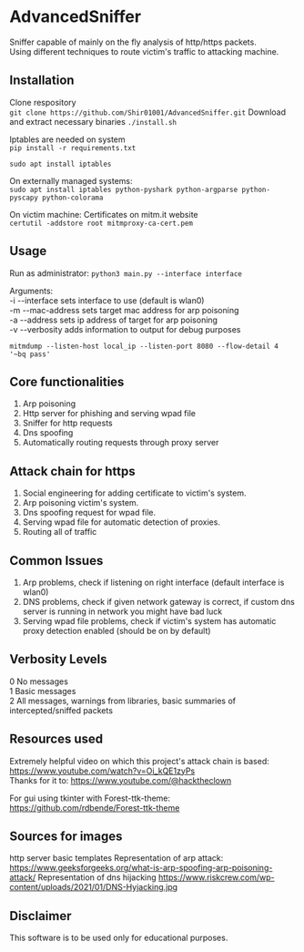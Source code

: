 # AdvancedSniffer
Sniffer capable of mainly on the fly analysis of http/https packets.  
Using different techniques to route victim's traffic to attacking machine.
## Installation
Clone respository  
```git clone https://github.com/Shir01001/AdvancedSniffer.git```
Download and extract necessary binaries
```./install.sh```

Iptables are needed on system  
```pip install -r requirements.txt```  

    sudo apt install iptables

On externally managed systems:  
```sudo apt install iptables python-pyshark python-argparse python-pyscapy python-colorama```

On victim machine:
Certificates on mitm.it website  
```certutil -addstore root mitmproxy-ca-cert.pem```

## Usage
  
Run as administrator:
```python3 main.py --interface interface```

Arguments:  
-i --interface sets interface to use (default is wlan0)  
-m --mac-address sets target mac address for arp poisoning  
-a --address sets ip address of target for arp poisoning  
-v --verbosity adds information to output for debug purposes

    mitmdump --listen-host local_ip --listen-port 8080 --flow-detail 4 '~bq pass'

## Core functionalities
1. Arp poisoning
2. Http server for phishing and serving wpad file
3. Sniffer for http requests
4. Dns spoofing
5. Automatically routing requests through proxy server

## Attack chain for https
1. Social engineering for adding certificate to victim's system.
2. Arp poisoning victim's system.
3. Dns spoofing request for wpad file.
4. Serving wpad file for automatic detection of proxies.
5. Routing all of traffic 


## Common Issues
1. Arp problems, check if listening on right interface (default interface is wlan0)
2. DNS problems, check if given network gateway is correct, if custom dns server is running in network you might have bad luck
3. Serving wpad file problems, check if victim's system has automatic proxy detection enabled (should be on by default)

## Verbosity Levels
0 No messages  
1 Basic messages  
2 All messages, warnings from libraries, basic summaries of intercepted/sniffed packets

## Resources used
Extremely helpful video on which this project's attack chain is based: https://www.youtube.com/watch?v=Oi_kQE1zyPs  
Thanks for it to: https://www.youtube.com/@hacktheclown

For gui using tkinter with Forest-ttk-theme: https://github.com/rdbende/Forest-ttk-theme
## Sources for images
http server basic templates
Representation of arp attack:
https://www.geeksforgeeks.org/what-is-arp-spoofing-arp-poisoning-attack/
Representation of dns hijacking https://www.riskcrew.com/wp-content/uploads/2021/01/DNS-Hyjacking.jpg


## Disclaimer
This software is to be used only for educational purposes.


